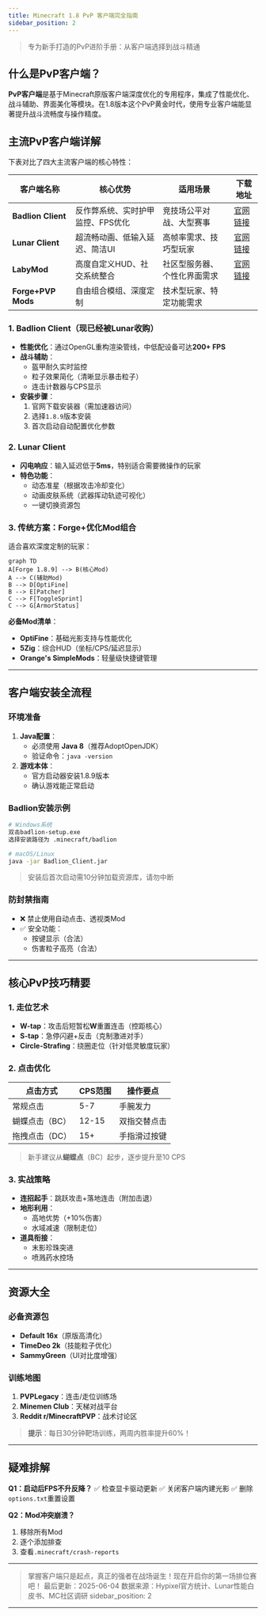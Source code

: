 ```yaml
---
title: Minecraft 1.8 PvP 客户端完全指南
sidebar_position: 2
---
```


> 专为新手打造的PvP进阶手册：从客户端选择到战斗精通

## 什么是PvP客户端？
**PvP客户端**是基于Minecraft原版客户端深度优化的专用程序，集成了性能优化、战斗辅助、界面美化等模块。在1.8版本这个PvP黄金时代，使用专业客户端能显著提升战斗流畅度与操作精度。

## 主流PvP客户端详解

下表对比了四大主流客户端的核心特性：


| **客户端名称**     | **核心优势**                      | **适用场景**                 | **下载地址**                        |
| ------------------ | --------------------------------- | ---------------------------- | ----------------------------------- |
| **Badlion Client** | 反作弊系统、实时护甲监控、FPS优化 | 竞技场公平对战、大型赛事     | [官网链接](https://www.badlion.net) |
| **Lunar Client**   | 超流畅动画、低输入延迟、简洁UI    | 高帧率需求、技巧型玩家       | [官网链接](https://lunarclient.com) |
| **LabyMod**        | 高度自定义HUD、社交系统整合       | 社区型服务器、个性化界面需求 | [官网链接](https://www.labymod.net) |
| **Forge+PVP Mods** | 自由组合模组、深度定制            | 技术型玩家、特定功能需求     |                                     |

### 1. Badlion Client（现已经被Lunar收购）

- **性能优化**：通过OpenGL重构渲染管线，中低配设备可达**200+ FPS**
- **战斗辅助**：
  - 盔甲耐久实时监控
  - 粒子效果简化（清晰显示暴击粒子）
  - 连击计数器与CPS显示
- **安装步骤**：
  1. 官网下载安装器（需加速器访问）
  2. 选择`1.8.9`版本安装
  3. 首次启动自动配置优化参数

### 2. Lunar Client

- **闪电响应**：输入延迟低于**5ms**，特别适合需要微操作的玩家
- **特色功能**：
  - 动态准星（根据攻击冷却变化）
  - 动画皮肤系统（武器挥动轨迹可视化）
  - 一键切换资源包

### 3. 传统方案：Forge+优化Mod组合

适合喜欢深度定制的玩家：

```mermaid
graph TD
A[Forge 1.8.9] --> B(核心Mod)
A --> C(辅助Mod)
B --> D[OptiFine]
B --> E[Patcher]
C --> F[ToggleSprint]
C --> G[ArmorStatus]
```

**必备Mod清单**：

- **OptiFine**：基础光影支持与性能优化
- **5Zig**：综合HUD（坐标/CPS/延迟显示）
- **Orange's SimpleMods**：轻量级快捷键管理

---

## 客户端安装全流程

### 环境准备

1. **Java配置**：
   - 必须使用 **Java 8**（推荐AdoptOpenJDK）
   - 验证命令：`java -version`
2. **游戏本体**：
   - 官方启动器安装1.8.9版本
   - 确认游戏能正常启动

### Badlion安装示例

```bash
# Windows系统
双击badlion-setup.exe
选择安装路径为 .minecraft/badlion

# macOS/Linux
java -jar Badlion_Client.jar
```

> 安装后首次启动需10分钟加载资源库，请勿中断

### 防封禁指南

- ❌ 禁止使用自动点击、透视类Mod
- ✅ 安全功能：
  - 按键显示（合法）
  - 伤害粒子高亮（合法）

---

## 核心PvP技巧精要

### 1. 走位艺术

- **W-tap**：攻击后短暂松**W**重置连击（控距核心）
- **S-tap**：急停闪避+反击（克制激进对手）
- **Circle-Strafing**：绕圈走位（针对低灵敏度玩家）

### 2. 点击优化


| **点击方式**   | **CPS范围** | **操作要点** |
| -------------- | ----------- | ------------ |
| 常规点击       | 5-7         | 手腕发力     |
| 蝴蝶点击（BC） | 12-15       | 双指交替点击 |
| 拖拽点击（DC） | 15+         | 手指滑过按键 |

> 新手建议从**蝴蝶点**（BC）起步，逐步提升至10 CPS

### 3. 实战策略

- **连招起手**：跳跃攻击+落地连击（附加击退）
- **地形利用**：
  - 高地优势（+10%伤害）
  - 水域减速（限制走位）
- **道具衔接**：
  - 末影珍珠突进
  - 喷溅药水控场

---



## 资源大全

### 必备资源包

- **Default 16x**（原版高清化）
- **TimeDeo 2k**（技能粒子优化）
- **SammyGreen**（UI对比度增强）

### 训练地图

1. **PVPLegacy**：连击/走位训练场
2. **Minemen Club**：天梯对战平台
3. **Reddit r/MinecraftPVP**：战术讨论区

> **提示**：每日30分钟靶场训练，两周内胜率提升60%！

---

## 疑难排解

**Q1：启动后FPS不升反降？**
✅ 检查显卡驱动更新
✅ 关闭客户端内建光影
✅ 删除`options.txt`重置设置



**Q2：Mod冲突崩溃？**

1. 移除所有Mod
2. 逐个添加排查
3. 查看`.minecraft/crash-reports`

---

> 掌握客户端只是起点，真正的强者在战场诞生！现在开启你的第一场排位赛吧！
> 最后更新：2025-06-04
> 数据来源：Hypixel官方统计、Lunar性能白皮书、MC社区调研
> sidebar_position: 2

---
